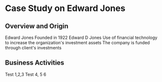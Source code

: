 # Case Study on Edward Jones
## Overview and Origin
Edward Jones
Founded in 1922
Edward D Jones
Use of financial technology to increase the organization's investment assets 
The company is funded through client's investments


## Business Activities
Test 1,2,3
Test 4, 5 6